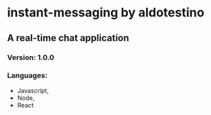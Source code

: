 # instant-messaging by aldotestino

## A real-time chat application

### Version: 1.0.0

### Languages: 
* Javascript,
* Node,
* React




